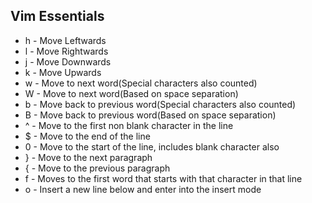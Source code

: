 ## Vim Essentials
- h - Move Leftwards
- l - Move Rightwards
- j - Move Downwards
- k - Move Upwards
- w - Move to next word(Special characters also counted)
- W - Move to next word(Based on space separation)
- b - Move back to previous word(Special characters also counted)
- B - Move back to previous word(Based on space separation)
- ^ - Move to the first non blank character in the line
- $ - Move to the end of the line
- 0 - Move to the start of the line, includes blank character also
- } - Move to the next paragraph
- { - Move to the previous paragraph
- f<character> - Moves to the first word that starts with that character in that line
- o - Insert a new line below and enter into the insert mode
